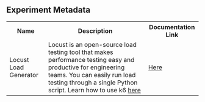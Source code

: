 ## Experiment Metadata

<table>
<tr>
<th> Name </th>
<th> Description </th>
<th> Documentation Link </th>
</tr>
<tr>
 <td> Locust Load Generator </td>
 <td> Locust is an open-source load testing tool that makes performance testing easy and productive for engineering teams.  You can easily run load testing through a single Python script. Learn how to use k6 <a href="https://docs.locust.io/en/stable/">here</a> </td>
 <td> <a href="https://litmuschaos.github.io/litmus/experiments/categories/load/locust-loadgen/"> Here </a> </td>
 </tr>
 </table>

